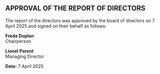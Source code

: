 ## APPROVAL OF THE REPORT OF DIRECTORS

The report of the directors was approved by the board of directors on 7 April 2025 and signed on their behalf as follows:

**Freda Duplan**  
Chairperson

**Lionel Parent**  
Managing Director

**Date:** 7 April 2025